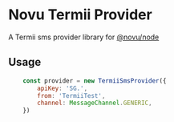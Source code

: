 # Novu Termii Provider

A Termii sms provider library for [@novu/node](https://github.com/novuhq/novu)

## Usage

```javascript
    const provider = new TermiiSmsProvider({
        apiKey: 'SG.',
        from: 'TermiiTest',
        channel: MessageChannel.GENERIC,
    })
```
